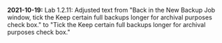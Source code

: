 **2021-10-19:**
Lab 1.2.11: Adjusted text from "Back in the New Backup Job window, tick the Keep certain full backups longer for archival purposes check box." to "Tick the Keep certain full backups longer for archival purposes check box."
